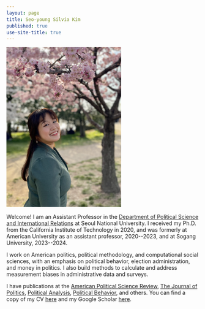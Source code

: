 ```yaml
---
layout: page
title: Seo-young Silvia Kim
published: true
use-site-title: true
---
```


<div class="img">
  <img width="300" style = "margin: 0;" src="./img/profile-2023-raw.jpg" id = "profile">
</div>

Welcome! I am an Assistant Professor in the [Department of Political Science and International Relations](https://psir.shoplic.site/wp/en/home-eng/) at Seoul National University. I received my Ph.D. from the California Institute of Technology in 2020, and was formerly at American University as an assistant professor, 2020--2023, and at Sogang University, 2023--2024. 

I work on American politics, political methodology, and computational social sciences, with an emphasis on political behavior, election administration, and money in politics. I also build methods to calculate and address measurement biases in administrative data and surveys.

I have publications at the [American Political Science Review](https://doi.org/10.1017/S0003055422000983), [The Journal of Politics](https://doi.org/10.1086/735435), [Political Analysis](https://doi.org/10.1017/pan.2024.33), [Political Behavior](https://link.springer.com/article/10.1007/s11109-022-09816-z), and others. You can find a copy of my CV [here](https://www.dropbox.com/s/9g6jjc4odrxwur6/kim-cv.pdf?raw=1) and my Google Scholar [here](https://scholar.google.com/citations?user=lbvTrNIAAAAJ&hl=en&authuser=1).
